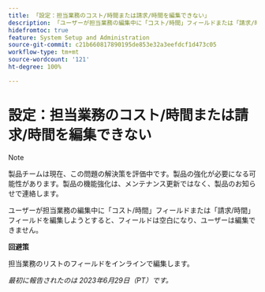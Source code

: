 ```yaml
---
title: 「設定：担当業務のコスト/時間または請求/時間を編集できない」
description: 「ユーザーが担当業務の編集中に「コスト/時間」フィールドまたは「請求/時間」フィールドを編集しようとすると、フィールドは空白になり、ユーザーは編集できません。」
hidefromtoc: true
feature: System Setup and Administration
source-git-commit: c21b660817890195de853e32a3eefdcf1d473c05
workflow-type: tm+mt
source-wordcount: '121'
ht-degree: 100%

---
```



# 設定：担当業務のコスト/時間または請求/時間を編集できない



>[!NOTE]
>
>製品チームは現在、この問題の解決策を評価中です。製品の強化が必要になる可能性があります。製品の機能強化は、メンテナンス更新ではなく、製品のお知らせで連絡します。

ユーザーが担当業務の編集中に「コスト/時間」フィールドまたは「請求/時間」フィールドを編集しようとすると、フィールドは空白になり、ユーザーは編集できません。

**回避策**

担当業務のリストのフィールドをインラインで編集します。

_最初に報告されたのは 2023年6月29日（PT）です。_

